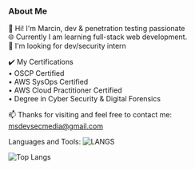### About Me 

🔭 Hi! I'm Marcin, dev & penetration testing passionate   
🌐 Currently I am learning full-stack web development.  
💼 I'm looking for dev/security intern  
  
✔️ My Certifications  
• OSCP Certified  
• AWS SysOps Certified  
• AWS Cloud Practitioner Certified  
• Degree in Cyber Security & Digital Forensics  
      
📫 Thanks for visiting and feel free to contact me: msdevsecmedia@gmail.com

Languages and Tools:
![LANGS](https://github.com/msdevsec/msdevsec/blob/main/assets/63856206/135c31a7-5c1c-435e-9734-3589ff1bbc50)

![Top Langs](https://github-readme-stats.vercel.app/api/top-langs/?username=msdevsec&layout=compact)

